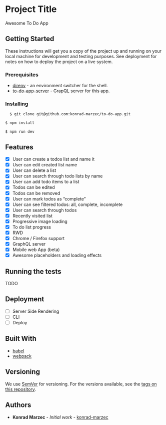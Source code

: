 # Project Title

Awesome To Do App

## Getting Started

These instructions will get you a copy of the project up and running on your local machine for development and testing purposes. See deployment for notes on how to deploy the project on a live system.

### Prerequisites

* [direnv](https://github.com/direnv/direnv) - an environment switcher for the shell.
* [to-do-app-server](https://github.com/konrad-marzec/to-do-app-server) - GrapQL server for this app.

### Installing

```
  $ git clone git@github.com:konrad-marzec/to-do-app.git
```

```
$ npm install
```

```
$ npm run dev
```

## Features

  * [x] User can create a todos list and name it
  * [x] User can edit created list name
  * [x] User can delete a list
  * [x] User can search through todo lists by name
  * [x] User can add todo items to a list
  * [x] Todos can be edited
  * [x] Todos can be removed
  * [x] User can mark todos as “complete”
  * [x] User can see filtered todos: all, complete, incomplete
  * [x] User can search through todos
  * [x] Recently visited list
  * [x] Progressive image loading
  * [x] To do list progress
  * [x] RWD
  * [x] Chrome / Firefox support
  * [x] GraphQL server
  * [x] Mobile web App (beta)
  * [x] Awesome placeholders and loading effects

## Running the tests

TODO

## Deployment

  * [ ] Server Side Rendering
  * [ ] CLI
  * [ ] Deploy

## Built With

* [babel](https://babeljs.io/)
* [webpack](https://webpack.js.org/)


## Versioning

We use [SemVer](http://semver.org/) for versioning. For the versions available, see the [tags on this repository](https://github.com/konrad-marzec/to-do-app/tags).

## Authors

* **Konrad Marzec** - *Initial work* - [konrad-marzec](https://github.com/konrad-marzec)

